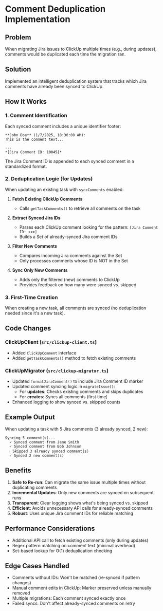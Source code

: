 # Comment Deduplication Implementation

## Problem
When migrating Jira issues to ClickUp multiple times (e.g., during updates), comments would be duplicated each time the migration ran.

## Solution
Implemented an intelligent deduplication system that tracks which Jira comments have already been synced to ClickUp.

## How It Works

### 1. Comment Identification
Each synced comment includes a unique identifier footer:
```
**John Doe** (1/7/2025, 10:30:00 AM):
This is the comment text...

---
*[Jira Comment ID: 10045]*
```

The Jira Comment ID is appended to each synced comment in a standardized format.

### 2. Deduplication Logic (for Updates)

When updating an existing task with `syncComments` enabled:

1. **Fetch Existing ClickUp Comments**
   - Calls `getTaskComments()` to retrieve all comments on the task

2. **Extract Synced Jira IDs**
   - Parses each ClickUp comment looking for the pattern: `[Jira Comment ID: xxx]`
   - Builds a Set of already-synced Jira comment IDs

3. **Filter New Comments**
   - Compares incoming Jira comments against the Set
   - Only processes comments whose ID is NOT in the Set

4. **Sync Only New Comments**
   - Adds only the filtered (new) comments to ClickUp
   - Provides feedback on how many were synced vs. skipped

### 3. First-Time Creation
When creating a new task, all comments are synced (no deduplication needed since it's a new task).

## Code Changes

### ClickUpClient (`src/clickup-client.ts`)
- Added `ClickUpComment` interface
- Added `getTaskComments()` method to fetch existing comments

### ClickUpMigrator (`src/clickup-migrator.ts`)
- Updated `formatJiraComment()` to include Jira Comment ID marker
- Updated comment syncing logic in `migrateIssue()`:
  - For **updates**: Checks existing comments and skips duplicates
  - For **creates**: Syncs all comments (first time)
- Enhanced logging to show synced vs. skipped counts

## Example Output

When updating a task with 5 Jira comments (3 already synced, 2 new):
```
Syncing 5 comment(s)...
  ✓ Synced comment from Jane Smith
  ✓ Synced comment from Bob Johnson
  ℹ Skipped 3 already synced comment(s)
  ✓ Synced 2 new comment(s)
```

## Benefits

1. **Safe to Re-run**: Can migrate the same issue multiple times without duplicating comments
2. **Incremental Updates**: Only new comments are synced on subsequent runs
3. **Transparent**: Clear logging shows what's being synced vs. skipped
4. **Efficient**: Avoids unnecessary API calls for already-synced comments
5. **Robust**: Uses unique Jira comment IDs for reliable matching

## Performance Considerations

- Additional API call to fetch existing comments (only during updates)
- Regex pattern matching on comment text (minimal overhead)
- Set-based lookup for O(1) deduplication checking

## Edge Cases Handled

- Comments without IDs: Won't be matched (re-synced if pattern changes)
- Manual comment edits in ClickUp: Marker preserved unless manually removed
- Multiple migrations: Each comment synced exactly once
- Failed syncs: Don't affect already-synced comments on retry
